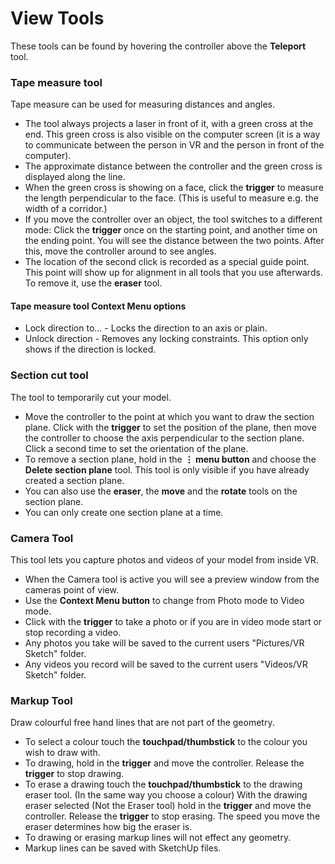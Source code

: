 # View Tools
These tools can be found by hovering the controller above the **Teleport** tool.

### Tape measure tool
Tape measure can be used for measuring distances and angles.

* The tool always projects a laser in front of it, with a green cross at the end. This green cross is also visible on the computer screen (it is a way to communicate between the person in VR and the person in front of the computer).
* The approximate distance between the controller and the green cross is displayed along the line.
* When the green cross is showing on a face, click the **trigger** to measure the length perpendicular to the face. (This is useful to measure e.g. the width of a corridor.)
* If you move the controller over an object, the tool switches to a different mode: Click the **trigger** once on the starting point, and another time on the ending point. You will see the distance between the two points. After this, move the controller around to see angles.
* The location of the second click is recorded as a special guide point. This point will show up for alignment in all tools that you use afterwards. To remove it, use the **eraser** tool.

#### Tape measure tool Context Menu options
* Lock direction to... - Locks the direction to an axis or plain.
* Unlock direction - Removes any locking constraints. This option only shows if the direction is locked.

### Section cut tool
The tool to temporarily cut your model.

* Move the controller to the point at which you want to draw the section plane. Click with the **trigger** to set the position of the plane, then move the controller to choose the axis perpendicular to the section plane. Click a second time to set the orientation of the plane.
* To remove a section plane, hold in the **⋮ menu button** and choose the **Delete section plane** tool. This tool is only visible if you have already created a section plane.
* You can also use the **eraser**, the **move** and the **rotate** tools on the section plane.
* You can only create one section plane at a time.

### Camera Tool
This tool lets you capture photos and videos of your model from inside VR.

* When the Camera tool is active you will see a preview window from the cameras point of view.
* Use the **Context Menu button** to change from Photo mode to Video mode.
* Click with the **trigger** to take a photo or if you are in video mode start or stop recording a video.
* Any photos you take will be saved to the current users "Pictures/VR Sketch" folder.
* Any videos you record will be saved to the current users "Videos/VR Sketch" folder.

### Markup Tool
Draw colourful free hand lines that are not part of the geometry.

* To select a colour touch the **touchpad/thumbstick** to the colour you wish to draw with.
* To drawing, hold in the **trigger** and move the controller. Release the **trigger** to stop drawing.
* To erase a drawing touch the **touchpad/thumbstick** to the drawing eraser tool. (In the same way you choose a colour) With the drawing eraser selected (Not the Eraser tool) hold in the **trigger** and move the controller. Release the **trigger** to stop erasing. The speed you move the eraser determines how big the eraser is.
* To drawing or erasing markup lines will not effect any geometry.
* Markup lines can be saved with SketchUp files.


